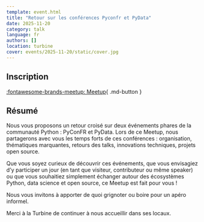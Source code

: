 ```yaml
---
template: event.html
title: "Retour sur les conférences Pyconfr et PyData"
date: 2025-11-20
category: talk
language: fr
authors: []
location: turbine
cover: events/2025-11-20/static/cover.jpg
---
```


## Inscription

[:fontawesome-brands-meetup: Meetup](https://www.meetup.com/groupe-dutilisateurs-python-grenoble/events/311152016/){ .md-button }

## Résumé

Nous vous proposons un retour croisé sur deux événements phares de la communauté Python : PyConFR et PyData. Lors de ce Meetup, nous partagerons avec vous les temps forts de ces conférences : organisation, thématiques marquantes, retours des talks, innovations techniques, projets open source.

Que vous soyez curieux de découvrir ces événements, que vous envisagiez d’y participer un jour (en tant que visiteur, contributeur ou même speaker) ou que vous souhaitiez simplement échanger autour des écosystèmes Python, data science et open source, ce Meetup est fait pour vous !

Nous vous invitons à apporter de quoi grignoter ou boire pour un apéro informel.

Merci à la Turbine de continuer à nous accueillir dans ses locaux.

